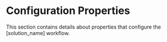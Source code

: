 # Configuration Properties

This section contains details about properties that configure the [solution_name] workflow.
